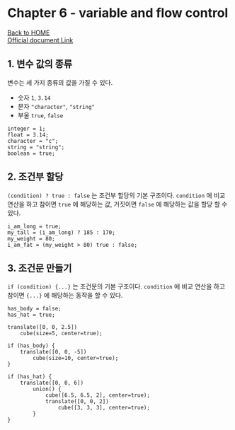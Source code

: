 # Chapter 6 - variable and flow control

[Back to HOME](../README.md)<br>
[Official document Link](https://en.wikibooks.org/wiki/OpenSCAD_Tutorial/Chapter_6)

## 1. 변수 값의 종류

변수는 세 가지 종류의 값을 가질 수 있다.

 - 숫자 `1`, `3.14`
 - 문자 `"character"`, `"string"`
 - 부울 `true`, `false`

```openscad
integer = 1;
float = 3.14;
character = "c";
string = "string";
boolean = true;
```

## 2. 조건부 할당

`(condition) ? true : false` 는 조건부 할당의 기본 구조이다. `condition` 에 비교 연산을 하고 참이면 `true` 에 해당하는 값, 거짓이면 `false` 에 해당하는 값을 할당 할 수 있다.

```openscad
i_am_long = true;
my_tall = (i_am_long) ? 185 : 170;
my_weight = 80;
i_am_fat = (my_weight > 80) true : false;
```

## 3. 조건문 만들기

`if (condition) {...}` 는 조건문의 기본 구조이다. `condition` 에 비교 연산을 하고 참이면 `{...}` 에 해당하는 동작을 할 수 있다.

```openscad
has_body = false;
has_hat = true;

translate([0, 0, 2.5])
    cube(size=5, center=true);

if (has_body) {
    translate([0, 0, -5])
        cube(size=10, center=true);
}

if (has_hat) {
    translate([0, 0, 6])
        union() {
            cube([6.5, 6.5, 2], center=true);
            translate([0, 0, 2])
                cube([3, 3, 3], center=true);
        }
}
```

